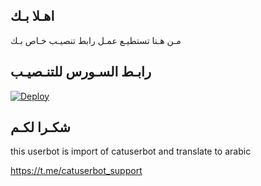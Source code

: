 ## اهـلا بـك
مـن هـنا تستطيـع عمـل رابط تنصيـب خـاص بـك

## رابـط السـورس للتنـصيـب

[![Deploy](https://www.herokucdn.com/deploy/button.svg)](https://heroku.com/deploy?template=https://github.com/boyboy964/jmthon)

## شكـرا لكـم 


this userbot is import of catuserbot and translate to arabic

https://t.me/catuserbot_support
